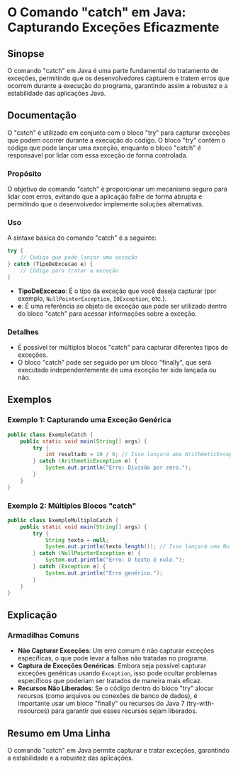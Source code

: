 <!--
Meta Description: # O Comando "catch" em Java: Capturando Exceções Eficazmente ## Sinopse O comando "catch" em Java é uma parte fundamental do tratamento de exceções, p...
Meta Keywords: catch, que, exceções, uma, exceção
-->

# O Comando "catch" em Java: Capturando Exceções Eficazmente

## Sinopse
O comando "catch" em Java é uma parte fundamental do tratamento de exceções, permitindo que os desenvolvedores capturem e tratem erros que ocorrem durante a execução do programa, garantindo assim a robustez e a estabilidade das aplicações Java.

## Documentação
O "catch" é utilizado em conjunto com o bloco "try" para capturar exceções que podem ocorrer durante a execução do código. O bloco "try" contém o código que pode lançar uma exceção, enquanto o bloco "catch" é responsável por lidar com essa exceção de forma controlada.

### Propósito
O objetivo do comando "catch" é proporcionar um mecanismo seguro para lidar com erros, evitando que a aplicação falhe de forma abrupta e permitindo que o desenvolvedor implemente soluções alternativas.

### Uso
A sintaxe básica do comando "catch" é a seguinte:

```java
try {
    // Código que pode lançar uma exceção
} catch (TipoDeExcecao e) {
    // Código para tratar a exceção
}
```

- **TipoDeExcecao**: É o tipo da exceção que você deseja capturar (por exemplo, `NullPointerException`, `IOException`, etc.).
- **e**: É uma referência ao objeto de exceção que pode ser utilizado dentro do bloco "catch" para acessar informações sobre a exceção.

### Detalhes
- É possível ter múltiplos blocos "catch" para capturar diferentes tipos de exceções.
- O bloco "catch" pode ser seguido por um bloco "finally", que será executado independentemente de uma exceção ter sido lançada ou não.

## Exemplos
### Exemplo 1: Capturando uma Exceção Genérica

```java
public class ExemploCatch {
    public static void main(String[] args) {
        try {
            int resultado = 10 / 0; // Isso lançará uma ArithmeticException
        } catch (ArithmeticException e) {
            System.out.println("Erro: Divisão por zero.");
        }
    }
}
```

### Exemplo 2: Múltiplos Blocos "catch"

```java
public class ExemploMultiploCatch {
    public static void main(String[] args) {
        try {
            String texto = null;
            System.out.println(texto.length()); // Isso lançará uma NullPointerException
        } catch (NullPointerException e) {
            System.out.println("Erro: O texto é nulo.");
        } catch (Exception e) {
            System.out.println("Erro genérico.");
        }
    }
}
```

## Explicação
### Armadilhas Comuns
- **Não Capturar Exceções**: Um erro comum é não capturar exceções específicas, o que pode levar a falhas não tratadas no programa.
- **Captura de Exceções Genéricas**: Embora seja possível capturar exceções genéricas usando `Exception`, isso pode ocultar problemas específicos que poderiam ser tratados de maneira mais eficaz.
- **Recursos Não Liberados**: Se o código dentro do bloco "try" alocar recursos (como arquivos ou conexões de banco de dados), é importante usar um bloco "finally" ou recursos do Java 7 (try-with-resources) para garantir que esses recursos sejam liberados.

## Resumo em Uma Linha
O comando "catch" em Java permite capturar e tratar exceções, garantindo a estabilidade e a robustez das aplicações.
